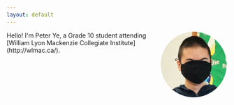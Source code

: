 ```yaml
---
layout: default
---
```


<div markdown="1">
<img class="round-image" src="/img/me.png" align="right">
Hello! I'm Peter Ye, a Grade 10 student attending [William Lyon Mackenzie Collegiate Institute](http://wlmac.ca/).
</div>


<style>
    .round-image {
    border-radius: 50%;
  max-width: 30%;
    }
</style>
